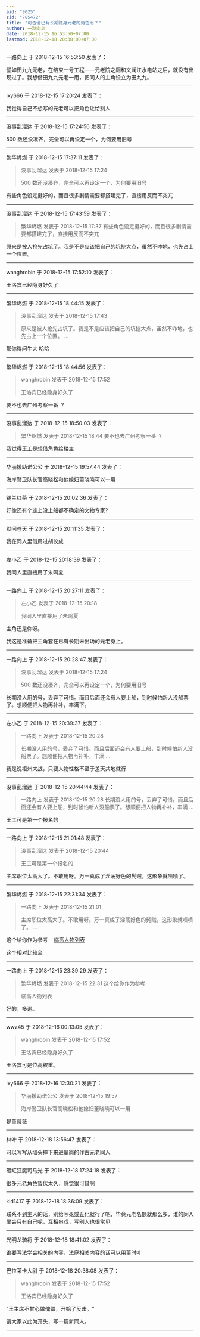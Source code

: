 ```yaml
---
aid: "9025"
zid: "785472"
title: "可否借已有长期隐身元老的角色用？"
author: 一路向上
date: 2018-12-15 16:53:50+07:00
lastmod: 2018-12-18 20:38:00+07:00
---
```


一路向上 于 2018-12-15 16:53:50 发表了：

譬如田九九元老，在结束一号工程——元老院之厕和文澜江水电站之后，就没有出现过了。我想借田九九元老一用，把同人的主角设立为田九九。

---

lxy666 于 2018-12-15 17:20:24 发表了：

我觉得自己不想写的元老可以把角色让给别人

---

没事乱溜达 于 2018-12-15 17:24:56 发表了：

500 数还没凑齐，完全可以再设定一个，为何要用旧号

---

繁华烬燃 于 2018-12-15 17:37:11 发表了：

> 没事乱溜达 发表于 2018-12-15 17:24
>
> 500 数还没凑齐，完全可以再设定一个，为何要用旧号

有些角色设定挺好的，而且很多剧情需要都搭建完了，直接用反而不突兀

---

没事乱溜达 于 2018-12-15 17:43:59 发表了：

> 繁华烬燃 发表于 2018-12-15 17:37 有些角色设定挺好的，而且很多剧情需要都搭建完了，直接用反而不突兀

原来是被人抢先占坑了。我是不是应该把自己的坑挖大点，虽然不咋地，也先占上一个位置。

---

wanghrobin 于 2018-12-15 17:52:10 发表了：

王洛宾已经隐身好久了

---

繁华烬燃 于 2018-12-15 18:44:15 发表了：

> 没事乱溜达 发表于 2018-12-15 17:43
>
> 原来是被人抢先占坑了。我是不是应该把自己的坑挖大点，虽然不咋地，也先占上一个位置。 ...

那你得问牛大 哈哈

---

繁华烬燃 于 2018-12-15 18:44:56 发表了：

> wanghrobin 发表于 2018-12-15 17:52
>
> 王洛宾已经隐身好久了

要不也去广州考察一番 ？

---

没事乱溜达 于 2018-12-15 18:50:03 发表了：

> 繁华烬燃 发表于 2018-12-15 18:44 要不也去广州考察一番 ？

我觉得王工是想借角色给楼主

---

华丽援助诺公公 于 2018-12-15 19:57:44 发表了：

海岸警卫队长官高晓松和他媳妇董晓晓可以一用

---

锡兰红茶 于 2018-12-15 20:02:36 发表了：

好像还有个连上没上船都不确定的文物专家?

---

默问苍天 于 2018-12-15 20:11:35 发表了：

我在同人里借用过胡仪成

---

左小乙 于 2018-12-15 20:18:39 发表了：

我同人里直接用了朱鸣夏

---

一路向上 于 2018-12-15 20:27:11 发表了：

> 左小乙 发表于 2018-12-15 20:18
>
> 我同人里直接用了朱鸣夏

主角还是你呀。

我这是准备把主角套在已有长期未出场的元老身上。

---

一路向上 于 2018-12-15 20:28:47 发表了：

> 没事乱溜达 发表于 2018-12-15 17:24
>
> 500 数还没凑齐，完全可以再设定一个，为何要用旧号

长期没人用的号，丢弃了可惜。而且后面还会有人要上船，到时候怕新人没船票了。想顺便把人物再补补，丰满下。

---

左小乙 于 2018-12-15 20:39:37 发表了：

> 一路向上 发表于 2018-12-15 20:28
>
> 长期没人用的号，丢弃了可惜。而且后面还会有人要上船，到时候怕新人没船票了。想顺便把人物再补补，丰满 ...

我是说梧州大战，只要人物性格不至于差天共地就行

---

没事乱溜达 于 2018-12-15 20:44:44 发表了：

> 一路向上 发表于 2018-12-15 20:28 长期没人用的号，丢弃了可惜。而且后面还会有人要上船，到时候怕新人没船票了。想顺便把人物再补补，丰满 ...

王工可是第一个报名的

---

一路向上 于 2018-12-15 21:01:48 发表了：

> 没事乱溜达 发表于 2018-12-15 20:44
>
> 王工可是第一个报名的

主席职位太高大了。不敢用呀。万一真成了淫荡好色的髡贼，这形象就啧啧了。

---

繁华烬燃 于 2018-12-15 22:31:34 发表了：

> 一路向上 发表于 2018-12-15 21:01
>
> 主席职位太高大了。不敢用呀。万一真成了淫荡好色的髡贼，这形象就啧啧了。 ...

这个给你作为参考    [临高人物列表](http://goldenw.w96a.bolead.com/lingaoqiming/)

这个相对比较全

---

一路向上 于 2018-12-15 23:39:29 发表了：

> 繁华烬燃 发表于 2018-12-15 22:31 这个给你作为参考
>
> 临高人物列表

好的，多谢。

---

wwz45 于 2018-12-16 00:13:05 发表了：

> wanghrobin 发表于 2018-12-15 17:52
>
> 王洛宾已经隐身好久了

王洛宾可是位高权重。

---

lxy666 于 2018-12-16 12:30:21 发表了：

> 华丽援助诺公公 发表于 2018-12-15 19:57
>
> 海岸警卫队长官高晓松和他媳妇董晓晓可以一用

是董薇薇

---

林叶 于 2018-12-18 13:56:47 发表了：

可以写写从墙头摔下来进翠岗的作古元老同人

---

砸缸狂魔司马光 于 2018-12-18 17:24:18 发表了：

很多元老角色蛰伏太久，感觉很可惜啊

---

kid1417 于 2018-12-18 18:36:09 发表了：

联系不到主人的话，别给写死或丑化就行了吧，毕竟元老名额就那么多，谁的同人里会只有自己呢，互相串戏，写别人也很常见

---

光明龙骑将 于 2018-12-18 18:41:02 发表了：

谁要写法学会相关的内容，法庭相关内容的话可以用董时叶

---

巴拉莱卡大尉 于 2018-12-18 20:38:08 发表了：

> wanghrobin 发表于 2018-12-15 17:52
>
> 王洛宾已经隐身好久了

“王主席不甘心做傀儡，开始了反击。“

请大家以此为开头，写一篇新同人。

---
